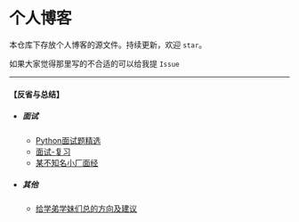 # 个人博客

本仓库下存放个人博客的源文件。持续更新，欢迎 `star`。

如果大家觉得那里写的不合适的可以给我提 `Issue`

---
    
#### 【反省与总结】

- ##### 面试
    - [Python面试题精选](../reflection_and_summary/interview/Python面试题精选.md)  
    - [面试-复习](../reflection_and_summary/interview/面试-复习.md)  
    - [某不知名小厂面经](../reflection_and_summary/interview/某不知名小厂面经.md)  
- ##### 其他    
    - [给学弟学妹们总的方向及建议](../reflection_and_summary/misc/给学弟学妹们总的方向及建议.md)
